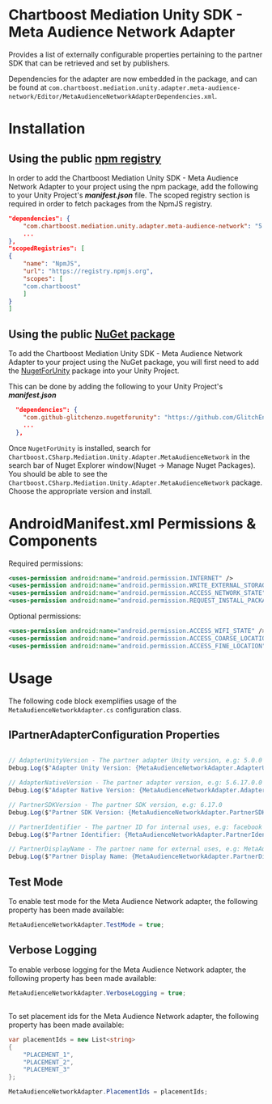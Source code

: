 # Chartboost Mediation Unity SDK - Meta Audience Network Adapter

Provides a list of externally configurable properties pertaining to the partner SDK that can be retrieved and set by publishers. 

Dependencies for the adapter are now embedded in the package, and can be found at `com.chartboost.mediation.unity.adapter.meta-audience-network/Editor/MetaAudienceNetworkAdapterDependencies.xml`.

# Installation

## Using the public [npm registry](https://www.npmjs.com/search?q=com.chartboost.mediation.unity.adapter.meta-audience-network)

In order to add the Chartboost Mediation Unity SDK - Meta Audience Network Adapter to your project using the npm package, add the following to your Unity Project's ***manifest.json*** file. The scoped registry section is required in order to fetch packages from the NpmJS registry.

```json
"dependencies": {
    "com.chartboost.mediation.unity.adapter.meta-audience-network": "5.0.3",
    ...
},
"scopedRegistries": [
{
    "name": "NpmJS",
    "url": "https://registry.npmjs.org",
    "scopes": [
    "com.chartboost"
    ]
}
]
```
## Using the public [NuGet package](https://www.nuget.org/packages/Chartboost.CSharp.Mediation.Unity.Adapter.MetaAudienceNetwork)

To add the Chartboost Mediation Unity SDK - Meta Audience Network Adapter to your project using the NuGet package, you will first need to add the [NugetForUnity](https://github.com/GlitchEnzo/NuGetForUnity) package into your Unity Project.

This can be done by adding the following to your Unity Project's ***manifest.json***

```json
  "dependencies": {
    "com.github-glitchenzo.nugetforunity": "https://github.com/GlitchEnzo/NuGetForUnity.git?path=/src/NuGetForUnity",
    ...
  },
```

Once <code>NugetForUnity</code> is installed, search for `Chartboost.CSharp.Mediation.Unity.Adapter.MetaAudienceNetwork` in the search bar of Nuget Explorer window(Nuget -> Manage Nuget Packages).
You should be able to see the `Chartboost.CSharp.Mediation.Unity.Adapter.MetaAudienceNetwork` package. Choose the appropriate version and install.

# AndroidManifest.xml Permissions & Components

Required permissions:

```xml
<uses-permission android:name="android.permission.INTERNET" />
<uses-permission android:name="android.permission.WRITE_EXTERNAL_STORAGE"/>
<uses-permission android:name="android.permission.ACCESS_NETWORK_STATE" />
<uses-permission android:name="android.permission.REQUEST_INSTALL_PACKAGES"/>
```

Optional permissions:

```xml
<uses-permission android:name="android.permission.ACCESS_WIFI_STATE" />
<uses-permission android:name="android.permission.ACCESS_COARSE_LOCATION" />
<uses-permission android:name="android.permission.ACCESS_FINE_LOCATION" />
```

# Usage
The following code block exemplifies usage of the `MetaAudienceNetworkAdapter.cs` configuration class.

## IPartnerAdapterConfiguration Properties

```csharp

// AdapterUnityVersion - The partner adapter Unity version, e.g: 5.0.0
Debug.Log($"Adapter Unity Version: {MetaAudienceNetworkAdapter.AdapterUnityVersion}");

// AdapterNativeVersion - The partner adapter version, e.g: 5.6.17.0.0
Debug.Log($"Adapter Native Version: {MetaAudienceNetworkAdapter.AdapterNativeVersion}");

// PartnerSDKVersion - The partner SDK version, e.g: 6.17.0
Debug.Log($"Partner SDK Version: {MetaAudienceNetworkAdapter.PartnerSDKVersion}");

// PartnerIdentifier - The partner ID for internal uses, e.g: facebook
Debug.Log($"Partner Identifier: {MetaAudienceNetworkAdapter.PartnerIdentifier}");

// PartnerDisplayName - The partner name for external uses, e.g: MetaAudienceNetwork
Debug.Log($"Partner Display Name: {MetaAudienceNetworkAdapter.PartnerDisplayName}");
```

## Test Mode
To enable test mode for the Meta Audience Network adapter, the following property has been made available:

```csharp
MetaAudienceNetworkAdapter.TestMode = true;
```

## Verbose Logging
To enable verbose logging for the Meta Audience Network adapter, the following property has been made available:

```csharp
MetaAudienceNetworkAdapter.VerboseLogging = true;
```

##
To set placement ids for the Meta Audience Network adapter, the following property has been made available:

```csharp
var placementIds = new List<string>
{
    "PLACEMENT_1",
    "PLACEMENT_2",
    "PLACEMENT_3"
};

MetaAudienceNetworkAdapter.PlacementIds = placementIds;
```
